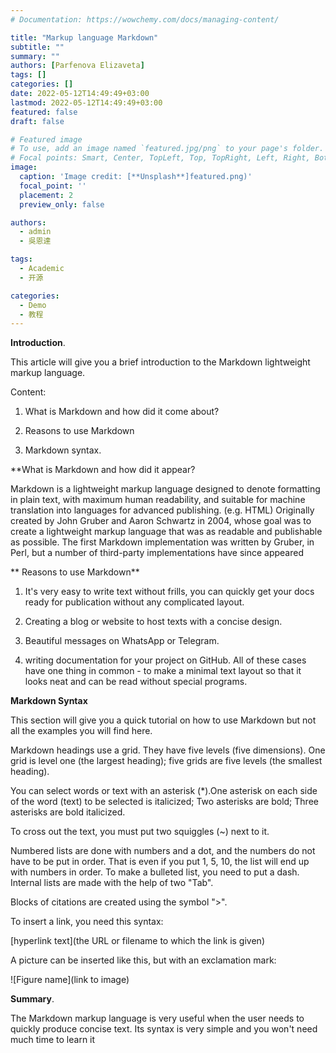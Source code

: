 ```yaml
---
# Documentation: https://wowchemy.com/docs/managing-content/

title: "Markup language Markdown"
subtitle: ""
summary: ""
authors: [Parfenova Elizaveta]
tags: []
categories: []
date: 2022-05-12T14:49:49+03:00
lastmod: 2022-05-12T14:49:49+03:00
featured: false
draft: false

# Featured image
# To use, add an image named `featured.jpg/png` to your page's folder.
# Focal points: Smart, Center, TopLeft, Top, TopRight, Left, Right, BottomLeft, Bottom, BottomRight.
image:
  caption: 'Image credit: [**Unsplash**]featured.png)'
  focal_point: ''
  placement: 2
  preview_only: false

authors:
  - admin
  - 吳恩達

tags:
  - Academic
  - 开源

categories:
  - Demo
  - 教程
---
```


**Introduction**.

This article will give you a brief introduction to the Markdown lightweight markup language.

Content: 
1. What is Markdown and how did it come about?

2. Reasons to use Markdown 

3. Markdown syntax. 


**What is Markdown and how did it appear?

Markdown is a lightweight markup language designed to denote formatting in plain text, with maximum human readability, and suitable for machine translation into languages for advanced publishing. (e.g. HTML) Originally created by John Gruber and Aaron Schwartz in 2004, whose goal was to create a lightweight markup language that was as readable and publishable as possible. The first Markdown implementation was written by Gruber, in Perl, but a number of third-party implementations have since appeared

** Reasons to use Markdown**

1.  It's very easy to write text without frills, you can quickly get your docs ready for publication without any complicated layout.

1. Creating a blog or website to host texts with a concise design.

2. Beautiful messages on WhatsApp or Telegram.

3. writing documentation for your project on GitHub.
All of these cases have one thing in common - to make a minimal text layout so that it looks neat and can be read without special programs.

**Markdown Syntax** 

This section will give you a quick tutorial on how to use Markdown but not all the examples you will find here. 

Markdown headings use a grid. They have five levels (five dimensions). One grid is level one (the largest heading); five grids are five levels (the smallest heading).

You can select words or text with an asterisk (*).One asterisk on each side of the word (text) to be selected is italicized; Two asterisks are bold; Three asterisks are bold italicized.

To cross out the text, you must put two squiggles (~) next to it.

Numbered lists are done with numbers and a dot, and the numbers do not have to be put in order. That is even if you put 1, 5, 10, the list will end up with numbers in order. To make a bulleted list, you need to put a dash. Internal lists are made with the help of two "Tab".

Blocks of citations are created using the symbol ">".

To insert a link, you need this syntax:

[hyperlink text](the URL or filename to which the link is given)

A picture can be inserted like this, but with an exclamation mark:

![Figure name](link to image)

**Summary**.

The Markdown markup language is very useful when the user needs to quickly produce concise text. Its syntax is very simple and you won't need much time to learn it

